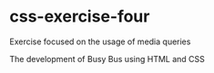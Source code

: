 # css-exercise-four
Exercise focused on the usage of media queries

The development of Busy Bus using HTML and CSS 
